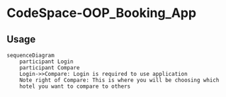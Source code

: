 # CodeSpace-OOP_Booking_App

## Usage

```mermaid
sequenceDiagram
    participant Login
    participant Compare
    Login->>Compare: Login is required to use application
    Note right of Compare: This is where you will be choosing which 
    hotel you want to compare to others
```
